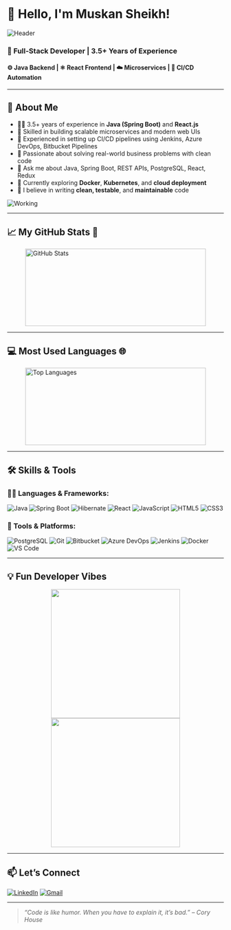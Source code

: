 # 👋 Hello, I'm Muskan Sheikh!

![Header](https://media1.giphy.com/media/v1.Y2lkPTc5MGI3NjExY2c3bm94ams1cmdlZGtsZXEzNTk3cmxtN2h4Nmp5ZTMwMDNjMHplcSZlcD12MV9pbnRlcm5hbF9naWZfYnlfaWQmY3Q9Zw/G2cpDFcKzAPMScb0MC/giphy.gif)


### 💼 Full-Stack Developer | 3.5+ Years of Experience  
#### ⚙️ Java Backend | ⚛️ React Frontend | ☁️ Microservices | 🔁 CI/CD Automation

---

## 🧠 About Me

- 👨‍💻 3.5+ years of experience in **Java (Spring Boot)** and **React.js**
- 🔧 Skilled in building scalable microservices and modern web UIs
- 🔁 Experienced in setting up CI/CD pipelines using Jenkins, Azure DevOps, Bitbucket Pipelines
- 🚀 Passionate about solving real-world business problems with clean code
- 💬 Ask me about Java, Spring Boot, REST APIs, PostgreSQL, React, Redux
- 🌱 Currently exploring **Docker**, **Kubernetes**, and **cloud deployment**
- 🧪 I believe in writing **clean, testable**, and **maintainable** code

![Working](https://media.giphy.com/media/LMcB8XospGZO8UQq87/giphy.gif)

---

## 📈 My GitHub Stats 🚀 

<div align="left" style="display: flex; justify-content: center; gap: 20px; flex-wrap: wrap;">
  <div>
    <img src="https://github-readme-stats.vercel.app/api?username=muskan-sheikh&show_icons=true&theme=react&hide_title=false&include_all_commits=true&count_private=true&border_radius=10&rank_icon=github" width="420" height="180" alt="GitHub Stats" />
    <br/>
  </div>  
</div>

---

## 💻 Most Used Languages 🌐
<div align="left" style="display: flex; justify-content: center; gap: 20px; flex-wrap: wrap;">
  <div>
    <img src="https://github-readme-stats.vercel.app/api/top-langs/?username=muskan-sheikh&layout=compact&theme=react&hide_title=false&border_radius=10" width="420" height="180" alt="Top Languages" />
    <br/>
  </div>
</div>

---

## 🛠️ Skills & Tools

### 👩‍💻 Languages & Frameworks:
![Java](https://img.shields.io/badge/-Java-007396?style=flat&logo=java)
![Spring Boot](https://img.shields.io/badge/-Spring%20Boot-6DB33F?style=flat&logo=spring-boot)
![Hibernate](https://img.shields.io/badge/-Hibernate-59666C?style=flat&logo=hibernate)
![React](https://img.shields.io/badge/-React-61DAFB?style=flat&logo=react)
![JavaScript](https://img.shields.io/badge/-JavaScript-F7DF1E?style=flat&logo=javascript)
![HTML5](https://img.shields.io/badge/-HTML5-E34F26?style=flat&logo=html5)
![CSS3](https://img.shields.io/badge/-CSS3-1572B6?style=flat&logo=css3)

### 🧰 Tools & Platforms:
![PostgreSQL](https://img.shields.io/badge/-PostgreSQL-336791?style=flat&logo=postgresql)
![Git](https://img.shields.io/badge/-Git-F05032?style=flat&logo=git)
![Bitbucket](https://img.shields.io/badge/-Bitbucket-0052CC?style=flat&logo=bitbucket)
![Azure DevOps](https://img.shields.io/badge/-Azure%20DevOps-0078D7?style=flat&logo=azure-devops)
![Jenkins](https://img.shields.io/badge/-Jenkins-D24939?style=flat&logo=jenkins)
![Docker](https://img.shields.io/badge/-Docker-2496ED?style=flat&logo=docker)
![VS Code](https://img.shields.io/badge/-VS%20Code-007ACC?style=flat&logo=visual-studio-code)

---

## 💡 Fun Developer Vibes

<p align="center">
  <img src="https://media3.giphy.com/media/v1.Y2lkPTc5MGI3NjExMm4yb2kzMHV0NHh0ZzRheXlmb2MwaWEyeWtqcmI5NmhpOWYyOTNyeCZlcD12MV9pbnRlcm5hbF9naWZfYnlfaWQmY3Q9Zw/DX1cytoIQvnmgqBlQ3/giphy.gif" width="300" />
  <img src="https://media.giphy.com/media/v1.Y2lkPWVjZjA1ZTQ3MjFoY2h6NzZuanFpbWE4YzRscjlsbmhldW5uZGVuem4xOTdubG4wMiZlcD12MV9naWZzX3JlbGF0ZWQmY3Q9Zw/ua7vVw9awZKWwLSYpW/giphy.gif" width="300" />
</p>

---

## 📫 Let’s Connect

[![LinkedIn](https://img.shields.io/badge/-LinkedIn-blue?style=flat&logo=linkedin)](https://www.linkedin.com/in/your-link)
[![Gmail](https://img.shields.io/badge/-Email-D14836?style=flat&logo=gmail&logoColor=white)](mailto:your-email@example.com)

---

> _“Code is like humor. When you have to explain it, it’s bad.” – Cory House_
